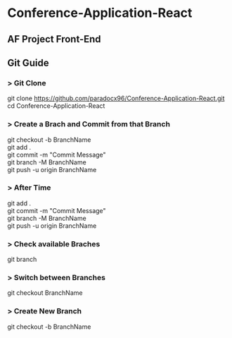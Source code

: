 # Conference-Application-React
## AF Project Front-End

## Git Guide  

### > Git Clone  
git clone https://github.com/paradocx96/Conference-Application-React.git  
cd Conference-Application-React  

### > Create a Brach and Commit from that Branch  
git checkout -b BranchName  
git add .  
git commit -m "Commit Message"  
git branch -M BranchName  
git push -u origin BranchName  
  
### > After Time  
git add .  
git commit -m "Commit Message"  
git branch -M BranchName  
git push -u origin BranchName

### > Check available Braches  
git branch  

### > Switch between Branches  
git checkout BranchName  

### > Create New Branch  
git checkout -b BranchName  
